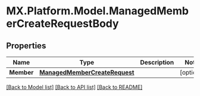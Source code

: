 # MX.Platform.Model.ManagedMemberCreateRequestBody

## Properties

Name | Type | Description | Notes
------------ | ------------- | ------------- | -------------
**Member** | [**ManagedMemberCreateRequest**](ManagedMemberCreateRequest.md) |  | [optional] 

[[Back to Model list]](../README.md#documentation-for-models) [[Back to API list]](../README.md#documentation-for-api-endpoints) [[Back to README]](../README.md)

